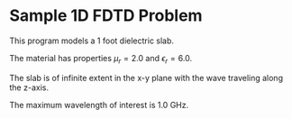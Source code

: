 # Sample 1D FDTD Problem

This program models a 1 foot dielectric slab. 

The material has properties $\mu_r = 2.0$ and $\epsilon_r = 6.0$. 

The slab is of infinite extent in the x-y plane with the wave traveling along the z-axis. 

The maximum wavelength of interest is 1.0 GHz.